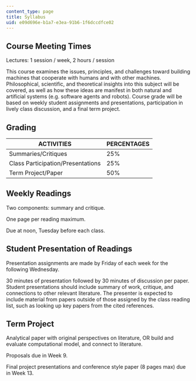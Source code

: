 ```yaml
---
content_type: page
title: Syllabus
uid: e09d696e-b1a7-e3ea-91b6-1f6dccdfce02
---
```


Course Meeting Times
--------------------

Lectures: 1 session / week, 2 hours / session

This course examines the issues, principles, and challenges toward building machines that cooperate with humans and with other machines. Philosophical, scientific, and theoretical insights into this subject will be covered, as well as how these ideas are manifest in both natural and artificial systems (e.g. software agents and robots). Course grade will be based on weekly student assignments and presentations, participation in lively class discussion, and a final term project.

Grading
-------

| ACTIVITIES | PERCENTAGES |
| --- | --- |
| Summaries/Critiques | 25% |
| Class Participation/Presentations | 25% |
| Term Project/Paper | 50% 

  

Weekly Readings
---------------

Two components: summary and critique.

One page per reading maximum.

Due at noon, Tuesday before each class.

Student Presentation of Readings
--------------------------------

Presentation assignments are made by Friday of each week for the following Wednesday.

30 minutes of presentation followed by 30 minutes of discussion per paper.  
Student presentations should include summary of work, critique, and connections to other relevant literature. The presenter is expected to include material from papers outside of those assigned by the class reading list, such as looking up key papers from the cited references.

Term Project
------------

Analytical paper with original perspectives on literature, OR build and evaluate computational model, and connect to literature.

Proposals due in Week 9.

Final project presentations and conference style paper (8 pages max) due in Week 13.